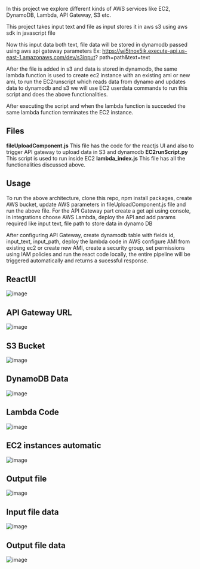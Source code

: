 In this project we explore different kinds of AWS services like EC2, DynamoDB, Lambda, API Gateway, S3 etc.  

This project takes input text and file as input stores it in aws s3 using aws sdk in javascript file 

 
 Now this input data both text, file data will be stored in dynamodb passed using aws api gateway parameters Ex: https://wi5tnox5ik.execute-api.us-east-1.amazonaws.com/dev/s3input? path=path&text=text
 
 
 After the file is added in s3 and data is stored in dynamodb, the same lambda function is used to create ec2 instance with an existing ami or new ami, to run the EC2runscript which reads data from dynamo and updates data to dynamodb and s3 we will use EC2 userdata commands to run this script and does the above functionalities. 
 
 After executing the script and when the lambda function is succeded the same lambda function terminates the EC2 instance.

## Files

**fileUploadComponent.js** This file has the code for the reactjs UI and also to trigger API gateway to upload data in S3 and dynamodb
**EC2runScript.py** This script is used to run inside EC2
**lambda_index.js** This file has all the functionalities discussed above.

## Usage

To run the above architecture, clone this repo, npm install packages, create AWS bucket, update AWS parameters in fileUploadComponent.js file and run the above file. For the API Gateway part create a get api using console, in integrations choose AWS Lambda, deploy the API and add params required like input text, file path to store data in dynamo DB


After configuring API Gateway, create dynamodb table with fields id, input_text, input_path, deploy the lambda code in AWS configure AMI from existing ec2 or create new AMI, create a security group, set permissions using IAM policies and run the react code locally, the entire pipeline will be triggered automatically and returns a sucessful response.


## ReactUI
![image](https://github.com/SaiTejaAdusumilli/Fovus-Challenge/assets/46951942/5badc740-8749-42c2-b012-6969a530ecad)

## API Gateway URL
![image](https://github.com/SaiTejaAdusumilli/Fovus-Challenge/assets/46951942/9dc0d8ca-5104-4056-8032-bc1ea8fac056)

## S3 Bucket
![image](https://github.com/SaiTejaAdusumilli/Fovus-Challenge/assets/46951942/50732ec6-3d8e-4ac1-94c0-b0dbcd1f7789)

## DynamoDB Data

![image](https://github.com/SaiTejaAdusumilli/Fovus-Challenge/assets/46951942/b9550186-5cbe-4bb4-adc6-b692572ca014)

## Lambda Code
![image](https://github.com/SaiTejaAdusumilli/Fovus-Challenge/assets/46951942/cfc4d4fa-2a52-4f2e-8bfd-6440a7170965)

## EC2 instances automatic
![image](https://github.com/SaiTejaAdusumilli/Fovus-Challenge/assets/46951942/bb2ec76b-d1aa-4e85-b4b7-5c1652cc0694)

## Output file
![image](https://github.com/SaiTejaAdusumilli/Fovus-Challenge/assets/46951942/c36e5e3f-edef-47f9-bae1-344b10b400a6)

## Input file data
![image](https://github.com/SaiTejaAdusumilli/Fovus-Challenge/assets/46951942/7f17a74f-647f-4134-9e4e-43e946d34d2a)

## Output file data
![image](https://github.com/SaiTejaAdusumilli/Fovus-Challenge/assets/46951942/387d0d10-acdf-4074-b37f-95aa69fa617b)








